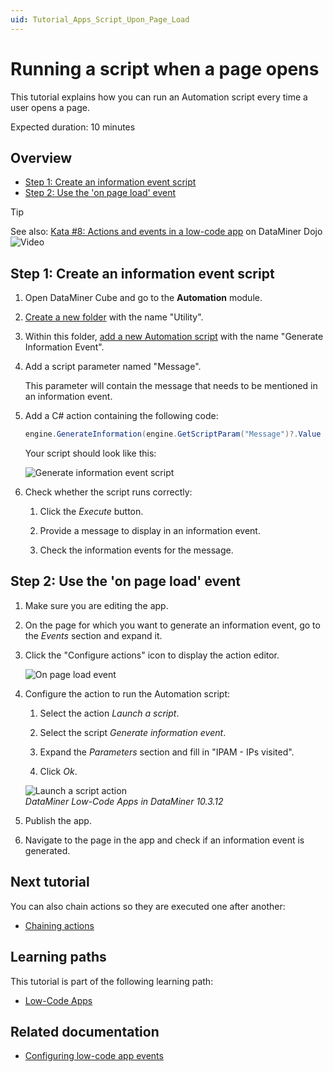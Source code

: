 ```yaml
---
uid: Tutorial_Apps_Script_Upon_Page_Load
---
```

# Running a script when a page opens

This tutorial explains how you can run an Automation script every time a user opens a page.

Expected duration: 10 minutes

## Overview

- [Step 1: Create an information event script](#step-1-create-an-information-event-script)
- [Step 2: Use the 'on page load' event](#step-2-use-the-on-page-load-event)

> [!TIP]
> See also: [Kata #8: Actions and events in a low-code app](https://community.dataminer.services/courses/kata-8/) on DataMiner Dojo ![Video](~/dataminer/images/video_Duo.png)

## Step 1: Create an information event script

1. Open DataMiner Cube and go to the **Automation** module.

1. [Create a new folder](xref:Managing_Automation_scripts#adding-a-new-automation-script-folder) with the name "Utility".

1. Within this folder, [add a new Automation script](xref:Managing_Automation_scripts#adding-a-new-automation-script) with the name "Generate Information Event".

1. Add a script parameter named "Message".

   This parameter will contain the message that needs to be mentioned in an information event.

1. Add a C# action containing the following code:

   ```csharp
   engine.GenerateInformation(engine.GetScriptParam("Message")?.Value ?? "No message.");
   ```

   Your script should look like this:

   ![Generate information event script](~/dataminer/images/GenerateInformationEventScript.png)

1. Check whether the script runs correctly:

   1. Click the *Execute* button.

   1. Provide a message to display in an information event.

   1. Check the information events for the message.

## Step 2: Use the 'on page load' event

1. Make sure you are editing the app.

1. On the page for which you want to generate an information event, go to the *Events* section and expand it.

1. Click the "Configure actions" icon to display the action editor.

   ![On page load event](~/dataminer/images/OnPageLoad.png)

1. Configure the action to run the Automation script:

   1. Select the action *Launch a script*.

   1. Select the script *Generate information event*.

   1. Expand the *Parameters* section and fill in "IPAM - IPs visited".

   1. Click *Ok*.

   ![Launch a script action](~/dataminer/images/LaunchAScriptAction.png)<br/>*DataMiner Low-Code Apps in DataMiner 10.3.12*

1. Publish the app.

1. Navigate to the page in the app and check if an information event is generated.

## Next tutorial

You can also chain actions so they are executed one after another:

- [Chaining actions](xref:Tutorial_Apps_Chaining_Actions)

## Learning paths

This tutorial is part of the following learning path:

- [Low-Code Apps](xref:Tutorial_Apps)

## Related documentation

- [Configuring low-code app events](xref:LowCodeApps_event_config)
